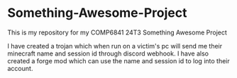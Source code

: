 # Something-Awesome-Project

This is my repository for my COMP6841 24T3 Something Awesome Project

I have created a trojan which when run on a victim's pc will send me their minecraft name and session id through discord webhook.
I have also created a forge mod which can use the name and session id to log into their account.

